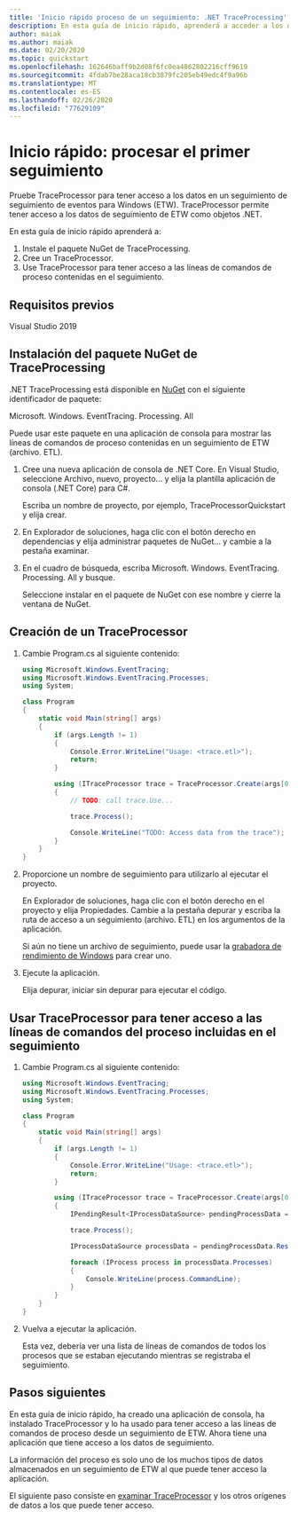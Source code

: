 ```yaml
---
title: 'Inicio rápido proceso de un seguimiento: .NET TraceProcessing'
description: En esta guía de inicio rápido, aprenderá a acceder a los datos en un seguimiento de ETW.
author: maiak
ms.author: maiak
ms.date: 02/20/2020
ms.topic: quickstart
ms.openlocfilehash: 162646baff9b2d08f6fc0ea4862802216cff9619
ms.sourcegitcommit: 4fdab7be28aca18cb3879fc205eb49edc4f9a96b
ms.translationtype: MT
ms.contentlocale: es-ES
ms.lasthandoff: 02/26/2020
ms.locfileid: "77629109"
---
```

# <a name="quickstart-process-your-first-trace"></a>Inicio rápido: procesar el primer seguimiento

Pruebe TraceProcessor para tener acceso a los datos en un seguimiento de seguimiento de eventos para Windows (ETW). TraceProcessor permite tener acceso a los datos de seguimiento de ETW como objetos .NET.

En esta guía de inicio rápido aprenderá a:

1. Instale el paquete NuGet de TraceProcessing.
2. Cree un TraceProcessor.
3. Use TraceProcessor para tener acceso a las líneas de comandos de proceso contenidas en el seguimiento.

## <a name="prerequisites"></a>Requisitos previos

Visual Studio 2019

## <a name="install-the-traceprocessing-nuget-package"></a>Instalación del paquete NuGet de TraceProcessing

.NET TraceProcessing está disponible en [NuGet](https://www.nuget.org/packages/Microsoft.Windows.EventTracing.Processing.All) con el siguiente identificador de paquete:

Microsoft. Windows. EventTracing. Processing. All

Puede usar este paquete en una aplicación de consola para mostrar las líneas de comandos de proceso contenidas en un seguimiento de ETW (archivo. ETL).

1. Cree una nueva aplicación de consola de .NET Core. En Visual Studio, seleccione Archivo, nuevo, proyecto... y elija la plantilla aplicación de consola (.NET Core) para C#.

    Escriba un nombre de proyecto, por ejemplo, TraceProcessorQuickstart y elija crear.

2. En Explorador de soluciones, haga clic con el botón derecho en dependencias y elija administrar paquetes de NuGet... y cambie a la pestaña examinar.

3. En el cuadro de búsqueda, escriba Microsoft. Windows. EventTracing. Processing. All y busque.

    Seleccione instalar en el paquete de NuGet con ese nombre y cierre la ventana de NuGet.

## <a name="create-a-traceprocessor"></a>Creación de un TraceProcessor

1. Cambie Program.cs al siguiente contenido:

    ```csharp
    using Microsoft.Windows.EventTracing;
    using Microsoft.Windows.EventTracing.Processes;
    using System;

    class Program
    {
        static void Main(string[] args)
        {
            if (args.Length != 1)
            {
                Console.Error.WriteLine("Usage: <trace.etl>");
                return;
            }

            using (ITraceProcessor trace = TraceProcessor.Create(args[0]))
            {
                // TODO: call trace.Use...

                trace.Process();

                Console.WriteLine("TODO: Access data from the trace");
            }
        }
    }
    ```

2. Proporcione un nombre de seguimiento para utilizarlo al ejecutar el proyecto.

    En Explorador de soluciones, haga clic con el botón derecho en el proyecto y elija Propiedades. Cambie a la pestaña depurar y escriba la ruta de acceso a un seguimiento (archivo. ETL) en los argumentos de la aplicación.

    Si aún no tiene un archivo de seguimiento, puede usar la [grabadora de rendimiento de Windows](https://docs.microsoft.com/windows-hardware/test/wpt/start-a-recording) para crear uno.

3. Ejecute la aplicación.

    Elija depurar, iniciar sin depurar para ejecutar el código.

## <a name="use-traceprocessor-to-access-process-command-lines-contained-in-the-trace"></a>Usar TraceProcessor para tener acceso a las líneas de comandos del proceso incluidas en el seguimiento

1. Cambie Program.cs al siguiente contenido:

    ```csharp
    using Microsoft.Windows.EventTracing;
    using Microsoft.Windows.EventTracing.Processes;
    using System;

    class Program
    {
        static void Main(string[] args)
        {
            if (args.Length != 1)
            {
                Console.Error.WriteLine("Usage: <trace.etl>");
                return;
            }

            using (ITraceProcessor trace = TraceProcessor.Create(args[0]))
            {
                IPendingResult<IProcessDataSource> pendingProcessData = trace.UseProcesses();

                trace.Process();

                IProcessDataSource processData = pendingProcessData.Result;

                foreach (IProcess process in processData.Processes)
                {
                    Console.WriteLine(process.CommandLine);
                }
            }
        }
    }
    ```

2. Vuelva a ejecutar la aplicación.

    Esta vez, debería ver una lista de líneas de comandos de todos los procesos que se estaban ejecutando mientras se registraba el seguimiento.

## <a name="next-steps"></a>Pasos siguientes

En esta guía de inicio rápido, ha creado una aplicación de consola, ha instalado TraceProcessor y lo ha usado para tener acceso a las líneas de comandos de proceso desde un seguimiento de ETW. Ahora tiene una aplicación que tiene acceso a los datos de seguimiento.

La información del proceso es solo uno de los muchos tipos de datos almacenados en un seguimiento de ETW al que puede tener acceso la aplicación.

El siguiente paso consiste en [examinar TraceProcessor](tutorial.md) y los otros orígenes de datos a los que puede tener acceso.
